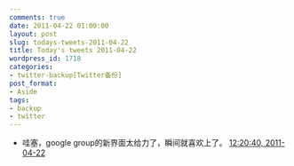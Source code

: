 ```yaml
---
comments: true
date: 2011-04-22 01:00:00
layout: post
slug: todays-tweets-2011-04-22
title: Today's tweets 2011-04-22
wordpress_id: 1718
categories:
- twitter-backup[Twitter备份]
post_format:
- Aside
tags:
- backup
- twitter
---
```





  * 哇塞，google group的新界面太给力了，瞬间就喜欢上了。 [12:20:40, 2011-04-22](http://twitter.com/gfrog/statuses/61283252840828928)




